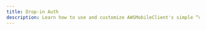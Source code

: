 ```yaml
---
title: Drop-in Auth
description: Learn how to use and customize AWSMobileClient's simple “drop-in” auth UI for your application. 
---
```


<inline-fragment platform="ios" src="~/sdk/auth/fragments/ios/drop-in-auth.md"></inline-fragment>
<inline-fragment platform="android" src="~/sdk/auth/fragments/android/drop-in-auth.md"></inline-fragment>